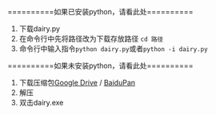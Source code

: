 ==========如果已安装python，请看此处==========

1. 下载dairy.py
2. 在命令行中先将路径改为下载存放路径 ```cd 路径```
3. 命令行中输入指令```python dairy.py```或者```python -i dairy.py```


==========如果未安装python，请看此处==========

1. 下载压缩包[Google Drive](https://drive.google.com/file/d/0B6JoRzzKwjprQU8yMmQtOVNCOFU/view) / [BaiduPan](http://pan.baidu.com/s/1ntu471J)
2. 解压
3. 双击dairy.exe
